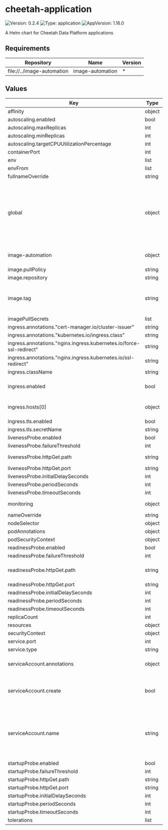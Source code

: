 # cheetah-application

![Version: 0.2.4](https://img.shields.io/badge/Version-0.2.4-informational?style=flat-square) ![Type: application](https://img.shields.io/badge/Type-application-informational?style=flat-square) ![AppVersion: 1.16.0](https://img.shields.io/badge/AppVersion-1.16.0-informational?style=flat-square)

A Helm chart for Cheetah Data Platform applications

## Requirements

| Repository                 | Name             | Version |
| -------------------------- | ---------------- | ------- |
| file://../image-automation | image-automation | \*      |

## Values

| Key                                                                  | Type   | Default                                                                                     | Description                                                                                                                                 |
| -------------------------------------------------------------------- | ------ | ------------------------------------------------------------------------------------------- | ------------------------------------------------------------------------------------------------------------------------------------------- |
| affinity                                                             | object | `{}`                                                                                        |                                                                                                                                             |
| autoscaling.enabled                                                  | bool   | `false`                                                                                     |                                                                                                                                             |
| autoscaling.maxReplicas                                              | int    | `100`                                                                                       |                                                                                                                                             |
| autoscaling.minReplicas                                              | int    | `1`                                                                                         |                                                                                                                                             |
| autoscaling.targetCPUUtilizationPercentage                           | int    | `80`                                                                                        |                                                                                                                                             |
| containerPort                                                        | int    | `80`                                                                                        |                                                                                                                                             |
| env                                                                  | list   | `[]`                                                                                        |                                                                                                                                             |
| envFrom                                                              | list   | `[]`                                                                                        |                                                                                                                                             |
| fullnameOverride                                                     | string | `""`                                                                                        |                                                                                                                                             |
| global                                                               | object | `{"image":{"repository":""},"imagePullSecrets":[]}`                                         | Only used to decrease duplicate configuration of this chart, if imageAutomation is used as a sub chart. Overrides the local values if given |
| image-automation                                                     | object | `{"enabled":false}`                                                                         | Settings passed to the image-automation chart                                                                                               |
| image.pullPolicy                                                     | string | `"IfNotPresent"`                                                                            |                                                                                                                                             |
| image.repository                                                     | string | `"nginx"`                                                                                   |                                                                                                                                             |
| image.tag                                                            | string | `""`                                                                                        | Overrides the image tag whose default is the chart appVersion.                                                                              |
| imagePullSecrets                                                     | list   | `[]`                                                                                        |                                                                                                                                             |
| ingress.annotations."cert-manager.io/cluster-issuer"                 | string | `"letsencrypt-prod"`                                                                        |                                                                                                                                             |
| ingress.annotations."kubernetes.io/ingress.class"                    | string | `"nginx"`                                                                                   |                                                                                                                                             |
| ingress.annotations."nginx.ingress.kubernetes.io/force-ssl-redirect" | string | `"true"`                                                                                    |                                                                                                                                             |
| ingress.annotations."nginx.ingress.kubernetes.io/ssl-redirect"       | string | `"true"`                                                                                    |                                                                                                                                             |
| ingress.className                                                    | string | `""`                                                                                        |                                                                                                                                             |
| ingress.enabled                                                      | bool   | `false`                                                                                     | Whether to expose the service or not                                                                                                        |
| ingress.hosts[0]                                                     | object | `{"host":"chart-example.local","paths":[{"path":"/","pathType":"ImplementationSpecific"}]}` | Which host to expose the service under                                                                                                      |
| ingress.tls.enabled                                                  | bool   | `true`                                                                                      |                                                                                                                                             |
| ingress.tls.secretName                                               | string | `""`                                                                                        |                                                                                                                                             |
| livenessProbe.enabled                                                | bool   | `true`                                                                                      |                                                                                                                                             |
| livenessProbe.failureThreshold                                       | int    | `3`                                                                                         |                                                                                                                                             |
| livenessProbe.httpGet.path                                           | string | `"/"`                                                                                       | Which path to look for liveness                                                                                                             |
| livenessProbe.httpGet.port                                           | string | `"http"`                                                                                    |                                                                                                                                             |
| livenessProbe.initialDelaySeconds                                    | int    | `30`                                                                                        |                                                                                                                                             |
| livenessProbe.periodSeconds                                          | int    | `10`                                                                                        |                                                                                                                                             |
| livenessProbe.timeoutSeconds                                         | int    | `1`                                                                                         |                                                                                                                                             |
| monitoring                                                           | object | `{"enabled":false,"path":"/metrics","port":9090}`                                           | Observability settings                                                                                                                      |
| nameOverride                                                         | string | `""`                                                                                        |                                                                                                                                             |
| nodeSelector                                                         | object | `{}`                                                                                        |                                                                                                                                             |
| podAnnotations                                                       | object | `{}`                                                                                        |                                                                                                                                             |
| podSecurityContext                                                   | object | `{}`                                                                                        |                                                                                                                                             |
| readinessProbe.enabled                                               | bool   | `true`                                                                                      |                                                                                                                                             |
| readinessProbe.failureThreshold                                      | int    | `3`                                                                                         |                                                                                                                                             |
| readinessProbe.httpGet.path                                          | string | `"/"`                                                                                       | Which path to look for readiness                                                                                                            |
| readinessProbe.httpGet.port                                          | string | `"http"`                                                                                    |                                                                                                                                             |
| readinessProbe.initialDelaySeconds                                   | int    | `30`                                                                                        |                                                                                                                                             |
| readinessProbe.periodSeconds                                         | int    | `10`                                                                                        |                                                                                                                                             |
| readinessProbe.timeoutSeconds                                        | int    | `1`                                                                                         |                                                                                                                                             |
| replicaCount                                                         | int    | `1`                                                                                         |                                                                                                                                             |
| resources                                                            | object | `{}`                                                                                        |                                                                                                                                             |
| securityContext                                                      | object | `{}`                                                                                        |                                                                                                                                             |
| service.port                                                         | int    | `80`                                                                                        |                                                                                                                                             |
| service.type                                                         | string | `"ClusterIP"`                                                                               |                                                                                                                                             |
| serviceAccount.annotations                                           | object | `{}`                                                                                        | Annotations to add to the service account                                                                                                   |
| serviceAccount.create                                                | bool   | `true`                                                                                      | Specifies whether a service account should be created                                                                                       |
| serviceAccount.name                                                  | string | `""`                                                                                        | The name of the service account to use. If not set and create is true, a name is generated using the fullname template                      |
| startupProbe.enabled                                                 | bool   | `true`                                                                                      |                                                                                                                                             |
| startupProbe.failureThreshold                                        | int    | `3`                                                                                         |                                                                                                                                             |
| startupProbe.httpGet.path                                            | string | `"/"`                                                                                       |                                                                                                                                             |
| startupProbe.httpGet.port                                            | string | `"http"`                                                                                    |                                                                                                                                             |
| startupProbe.initialDelaySeconds                                     | int    | `30`                                                                                        |                                                                                                                                             |
| startupProbe.periodSeconds                                           | int    | `10`                                                                                        |                                                                                                                                             |
| startupProbe.timeoutSeconds                                          | int    | `1`                                                                                         |                                                                                                                                             |
| tolerations                                                          | list   | `[]`                                                                                        |                                                                                                                                             |
